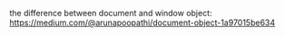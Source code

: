 the difference between document and window object: https://medium.com/@arunapoopathi/document-object-1a97015be634
